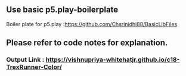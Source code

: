 
## Use basic p5.play-boilerplate
Boiler plate for p5.play :https://github.com/Chsrinidhi88/BasicLibFiles

## Please refer to code notes for explanation.

### Output Link : https://vishnupriya-whitehatjr.github.io/c18-TrexRunner-Color/

